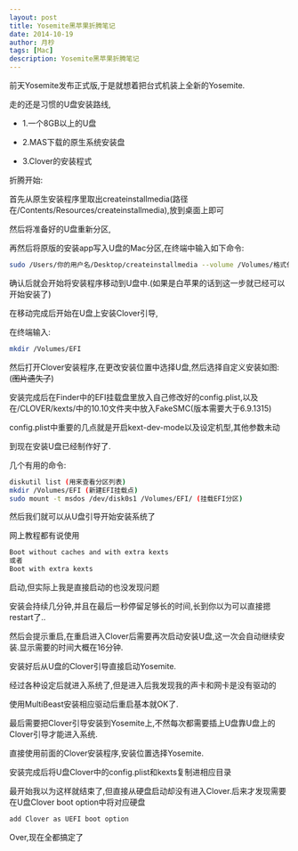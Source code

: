 ```yaml
---
layout: post
title: Yosemite黑苹果折腾笔记
date: 2014-10-19
author: 月杪
tags: [Mac]
description: Yosemite黑苹果折腾笔记
---
```


前天Yosemite发布正式版,于是就想着把台式机装上全新的Yosemite.

走的还是习惯的U盘安装路线,

* 1.一个8GB以上的U盘

* 2.MAS下载的原生系统安装盘

* 3.Clover的安装程式

折腾开始:

首先从原生安装程序里取出createinstallmedia(路径在/Contents/Resources/createinstallmedia),放到桌面上即可

然后将准备好的U盘重新分区,

再然后将原版的安装app写入U盘的Mac分区,在终端中输入如下命令:
```bash
sudo /Users/你的用户名/Desktop/createinstallmedia --volume /Volumes/格式化时U盘的名称 --applicationpath /Applications/Install\ OS\ X\ Yosemite.app [--force]
```
确认后就会开始将安装程序移动到U盘中.(如果是白苹果的话到这一步就已经可以开始安装了)

在移动完成后开始在U盘上安装Clover引导,

在终端输入:
```bash
mkdir /Volumes/EFI
```
然后打开Clover安装程序,在更改安装位置中选择U盘,然后选择自定义安装如图:(~~图片遗失了~~)

安装完成后在Finder中的EFI挂载盘里放入自己修改好的config.plist,以及在/CLOVER/kexts/中的10.10文件夹中放入FakeSMC(版本需要大于6.9.1315)

config.plist中重要的几点就是开启kext-dev-mode以及设定机型,其他参数未动

到现在安装U盘已经制作好了.

几个有用的命令:
```bash
diskutil list (用来查看分区列表)
mkdir /Volumes/EFI (新建EFI挂载点)
sudo mount -t msdos /dev/disk0s1 /Volumes/EFI/ (挂载EFI分区)
```
然后我们就可以从U盘引导开始安装系统了

网上教程都有说使用
```bash
Boot without caches and with extra kexts
或者
Boot with extra kexts
```
启动,但实际上我是直接启动的也没发现问题

安装会持续几分钟,并且在最后一秒停留足够长的时间,长到你以为可以直接摁restart了..

然后会提示重启,在重启进入Clover后需要再次启动安装U盘,这一次会自动继续安装.显示需要的时间大概在16分钟.

安装好后从U盘的Clover引导直接启动Yosemite.

经过各种设定后就进入系统了,但是进入后我发现我的声卡和网卡是没有驱动的

使用MultiBeast安装相应驱动后重启基本就OK了.

最后需要把Clover引导安装到Yosemite上,不然每次都需要插上U盘靠U盘上的Clover引导才能进入系统.

直接使用前面的Clover安装程序,安装位置选择Yosemite.

安装完成后将U盘Clover中的config.plist和kexts复制进相应目录

最开始我以为这样就结束了,但直接从硬盘启动却没有进入Clover.后来才发现需要在U盘Clover boot option中将对应硬盘
```bash
add Clover as UEFI boot option
```
Over,现在全都搞定了